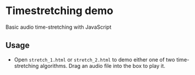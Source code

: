 # Timestretching demo

Basic audio time-stretching with JavaScript

## Usage

- Open `stretch_1.html` or `stretch_2.html` to demo either one of two time-stretching algorithms. Drag an audio file into the box to play it.
